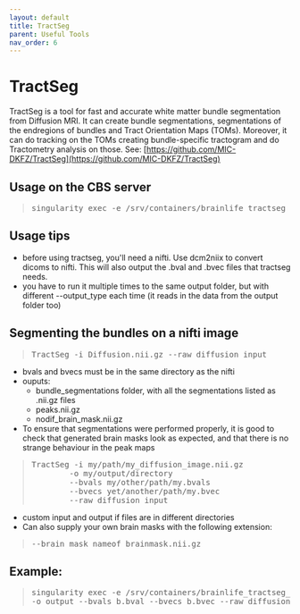 ```yaml
---
layout: default
title: TractSeg
parent: Useful Tools
nav_order: 6
---
```

# TractSeg

TractSeg is a tool for fast and accurate white matter bundle segmentation from Diffusion MRI. It can create bundle segmentations, segmentations of the endregions of bundles and Tract Orientation Maps (TOMs). Moreover, it can do tracking on the TOMs creating bundle-specific tractogram and do Tractometry analysis on those. See: [https://github.com/MIC-DKFZ/TractSeg](https://github.com/MIC-DKFZ/TractSeg)

## Usage on the CBS server
> <pre>singularity exec -e /srv/containers/brainlife_tractseg_2.7.sif TractSeg </pre>

## Usage tips
- before using tractseg, you'll need a nifti. Use dcm2niix to convert dicoms to nifti. This will also output the .bval and .bvec files that tractseg needs.
- you have to run it multiple times to the same output folder, but with different --output_type each time (it reads in the data from the output folder too)

## Segmenting the bundles on a nifti image

> <pre>TractSeg -i Diffusion.nii.gz --raw_diffusion_input </pre>
- bvals and bvecs must be in the same directory as the nifti
- ouputs:
    - bundle_segmentations folder, with all the segmentations listed as .nii.gz files 
    - peaks.nii.gz
    - nodif_brain_mask.nii.gz
- To ensure that segmentations were performed properly, it is good to check that generated brain masks look as expected, and that there is no strange behaviour in the peak maps
 
> <pre>TractSeg -i my/path/my_diffusion_image.nii.gz
>         -o my/output/directory
>         --bvals my/other/path/my.bvals
>         --bvecs yet/another/path/my.bvec
>         --raw_diffusion_input</pre>

- custom input and output if files are in different directories
- Can also supply your own brain masks with the following extension:
> <pre>--brain_mask nameof_brainmask.nii.gz </pre>

## Example:

> <pre>singularity exec -e /srv/containers/brainlife_tractseg_2.7.sif TractSeg -i input.nii.gz \
> -o output --bvals b.bval --bvecs b.bvec --raw_diffusion_input</pre>